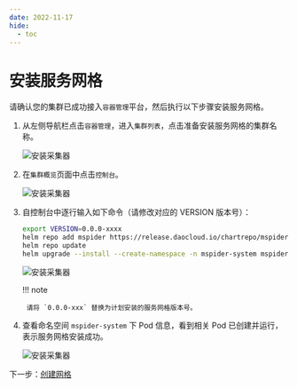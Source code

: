```yaml
---
date: 2022-11-17
hide:
  - toc
---
```


# 安装服务网格

请确认您的集群已成功接入`容器管理`平台，然后执行以下步骤安装服务网格。

1. 从左侧导航栏点击`容器管理`，进入`集群列表`，点击准备安装服务网格的集群名称。

    ![安装采集器](https://docs.daocloud.io/daocloud-docs-images/docs/mspider/images/login01.jpg)

2. 在`集群概览`页面中点击`控制台`。

    ![安装采集器](https://docs.daocloud.io/daocloud-docs-images/docs/mspider/images/login02.jpg)

3. 自控制台中逐行输入如下命令（请修改对应的 VERSION 版本号）：

    ```sh
    export VERSION=0.0.0-xxxx
    helm repo add mspider https://release.daocloud.io/chartrepo/mspider
    helm repo update
    helm upgrade --install --create-namespace -n mspider-system mspider mspider/mspider --version=${VERSION} --set global.imageRegistry=release.daocloud.io/mspider
    ```

    ![安装采集器](https://docs.daocloud.io/daocloud-docs-images/docs/mspider/images/install01.jpg)

    !!! note

        请将 `0.0.0-xxx` 替换为计划安装的服务网格版本号。

4. 查看命名空间 `mspider-system` 下 Pod 信息，看到相关 Pod 已创建并运行，表示服务网格安装成功。

    ![安装采集器](https://docs.daocloud.io/daocloud-docs-images/docs/mspider/images/install02.jpg)

下一步：[创建网格](../user-guide/service-mesh/README.md)
